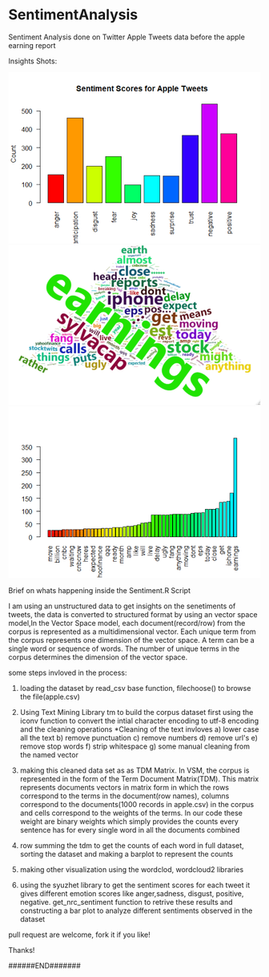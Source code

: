 # SentimentAnalysis
Sentiment Analysis done on Twitter Apple Tweets data before the apple earning report 

Insights Shots:


![alt text](https://github.com/muk165/SentimentAnalysis/blob/main/sentiment_barplots.png?raw=true)
![alt text](https://github.com/muk165/SentimentAnalysis/blob/main/traingle_wordcloud.png)
![alt text](https://github.com/muk165/SentimentAnalysis/blob/main/barplot_wordcounts.png)



Brief on whats happening inside the Sentiment.R Script

I am using an unstructured data to get insights on the senetiments of tweets, the data is converted to structured format by using an vector space model,In the Vector Space model, each document(record/row) from the corpus is represented as a multidimensional vector. Each unique term from the corpus represents one dimension of the vector space. A term can be a single word or sequence of words. The number of unique terms in the corpus determines the dimension of the vector space.

some steps invloved in the process:

1) loading the dataset by read_csv base function, filechoose() to browse the file(apple.csv) 
2) Using Text Mining Library tm to build the corpus dataset first using the iconv function to convert the intial character encoding to utf-8 encoding  and the cleaning operations
  *Cleaning of the text invloves
   a) lower case all the text
   b) remove punctuation
   c) remove numbers
   d) remove url's
   e) remove stop words
   f) strip whitespace 
   g) some manual cleaning from the named vector

3) making this cleaned data set as as TDM Matrix. In VSM, the corpus is represented in the form of the Term Document Matrix(TDM). This matrix represents documents vectors in matrix form in which the rows correspond to the terms in the document(row names), columns correspond to the documents(1000 records in apple.csv) in the corpus and cells correspond to the weights of the terms. In our code these weight are binary weights which simply provides the counts every sentence has for every single word in all the documents combined

4) row summing the tdm to get the counts of each word in full dataset, sorting the dataset and making a barplot to represent the counts

5) making other visualization using the wordclod, wordcloud2 libraries 

6) using the syuzhet library to get the sentiment scores for each tweet it gives different emotion scores like anger,sadness, disgust, positive, negative.
get_nrc_sentiment function to retrive these results and constructing a bar plot to analyze different sentiments observed in the dataset


pull request are welcome, fork it if you like!

Thanks!

######END#######


